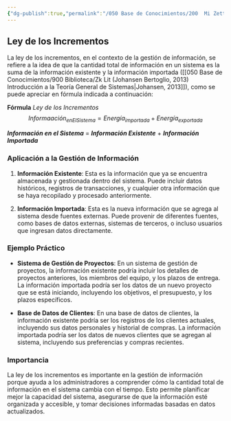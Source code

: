 ```yaml
---
{"dg-publish":true,"permalink":"/050 Base de Conocimientos/200  Mi Zettelkasten/100 Docencia/Org1/2025/Clase 07 Elementos de un Sistema (Corriente de Entrada)/Zk Sistemas (Ley de los Incrementos - Información)/","tags":["digitalGarden"]}
---
```


## Ley de los Incrementos

La ley de los incrementos, en el contexto de la gestión de información, se refiere a la idea de que la cantidad total de información en un sistema es la suma de la información existente y la información importada ([[050 Base de Conocimientos/900 Biblioteca/Zk Lit (Johansen Bertoglio, 2013) Introducción a la Teoría General de Sistemas\|Johansen, 2013]]), como se puede apreciar en fórmula indicada a continuación:

**Fórmula**
_Ley de los Incrementos_
$$ 
Informaación_{enElSistema} = Energía_{importada} + Energía_{exportada}
$$

**_Información en el Sistema_** = **_Información Existente_** + **_Información Importada_**

### Aplicación a la Gestión de Información

1. **Información Existente**: Esta es la información que ya se encuentra almacenada y gestionada dentro del sistema. Puede incluir datos históricos, registros de transacciones, y cualquier otra información que se haya recopilado y procesado anteriormente.

2. **Información Importada**: Esta es la nueva información que se agrega al sistema desde fuentes externas. Puede provenir de diferentes fuentes, como bases de datos externas, sistemas de terceros, o incluso usuarios que ingresan datos directamente.

### Ejemplo Práctico

- **Sistema de Gestión de Proyectos**: En un sistema de gestión de proyectos, la información existente podría incluir los detalles de proyectos anteriores, los miembros del equipo, y los plazos de entrega. La información importada podría ser los datos de un nuevo proyecto que se está iniciando, incluyendo los objetivos, el presupuesto, y los plazos específicos.

- **Base de Datos de Clientes**: En una base de datos de clientes, la información existente podría ser los registros de los clientes actuales, incluyendo sus datos personales y historial de compras. La información importada podría ser los datos de nuevos clientes que se agregan al sistema, incluyendo sus preferencias y compras recientes.

### Importancia

La ley de los incrementos es importante en la gestión de información porque ayuda a los administradores a comprender cómo la cantidad total de información en el sistema cambia con el tiempo. Esto permite planificar mejor la capacidad del sistema, asegurarse de que la información esté organizada y accesible, y tomar decisiones informadas basadas en datos actualizados.